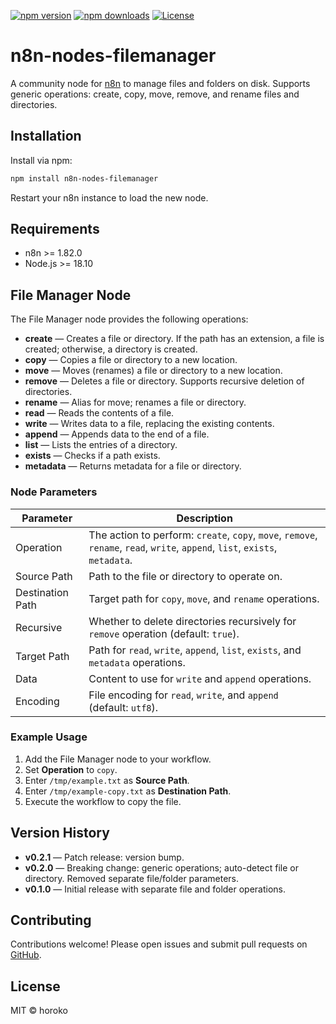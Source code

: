 [![npm version](https://img.shields.io/npm/v/n8n-nodes-filemanager.svg)](https://www.npmjs.com/package/n8n-nodes-filemanager)
[![npm downloads](https://img.shields.io/npm/dm/n8n-nodes-filemanager.svg)](https://www.npmjs.com/package/n8n-nodes-filemanager)
[![License](https://img.shields.io/npm/l/n8n-nodes-filemanager.svg)](https://github.com/xopoko/n8n-nodes-filemanager/blob/main/LICENSE.md)

# n8n-nodes-filemanager

A community node for [n8n](https://n8n.io/) to manage files and folders on disk. Supports generic operations: create, copy, move, remove, and rename files and directories.

## Installation

Install via npm:
```bash
npm install n8n-nodes-filemanager
```

Restart your n8n instance to load the new node.

## Requirements

- n8n >= 1.82.0
- Node.js >= 18.10

## File Manager Node

The File Manager node provides the following operations:

- **create** — Creates a file or directory. If the path has an extension, a file is created; otherwise, a directory is created.
- **copy** — Copies a file or directory to a new location.
- **move** — Moves (renames) a file or directory to a new location.
- **remove** — Deletes a file or directory. Supports recursive deletion of directories.
- **rename** — Alias for move; renames a file or directory.
- **read** — Reads the contents of a file.
- **write** — Writes data to a file, replacing the existing contents.
- **append** — Appends data to the end of a file.
- **list** — Lists the entries of a directory.
- **exists** — Checks if a path exists.
- **metadata** — Returns metadata for a file or directory.

### Node Parameters

| Parameter        | Description                                                                         |
| ---------------- | ----------------------------------------------------------------------------------- |
| Operation        | The action to perform: `create`, `copy`, `move`, `remove`, `rename`, `read`, `write`, `append`, `list`, `exists`, `metadata`. |
| Source Path      | Path to the file or directory to operate on. |
| Destination Path | Target path for `copy`, `move`, and `rename` operations. |
| Recursive        | Whether to delete directories recursively for `remove` operation (default: `true`). |
| Target Path      | Path for `read`, `write`, `append`, `list`, `exists`, and `metadata` operations. |
| Data             | Content to use for `write` and `append` operations. |
| Encoding         | File encoding for `read`, `write`, and `append` (default: `utf8`). |

### Example Usage

1. Add the File Manager node to your workflow.
2. Set **Operation** to `copy`.
3. Enter `/tmp/example.txt` as **Source Path**.
4. Enter `/tmp/example-copy.txt` as **Destination Path**.
5. Execute the workflow to copy the file.

## Version History

- **v0.2.1** — Patch release: version bump.
- **v0.2.0** — Breaking change: generic operations; auto-detect file or directory. Removed separate file/folder parameters.
- **v0.1.0** — Initial release with separate file and folder operations.

## Contributing

Contributions welcome! Please open issues and submit pull requests on [GitHub](https://github.com/xopoko/n8n-nodes-filemanager).

## License

MIT © horoko
